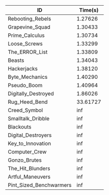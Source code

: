 |ID|Time(s)|
|-|-|
|Rebooting_Rebels|1.27626|
|Grapevine_Squad|1.30433|
|Prime_Calculus|1.30734|
|Loose_Screws|1.33299|
|The_ERROR_List|1.33809|
|Beasts|1.34043|
|Hackerjacks|1.38120|
|Byte_Mechanics|1.40290|
|Pseudo_Boom|1.40964|
|Digitally_Destroyed|1.86026|
|Rug_Heed_Bend|33.61727|
|Creed_Symbol|inf|
|Smalltalk_Dribble|inf|
|Blackouts|inf|
|Digital_Destroyers|inf|
|Key_to_Innovation|inf|
|Computer_Crew|inf|
|Gonzo_Brutes|inf|
|The_Hit_Blunders|inf|
|Artful_Maneuvers|inf|
|Pint_Sized_Benchwarmers|inf|

